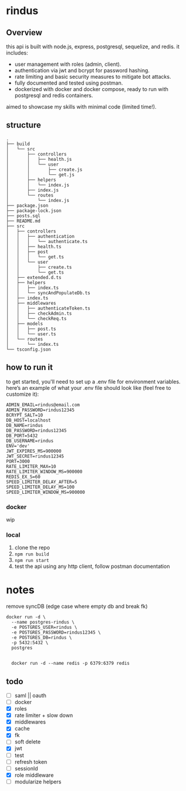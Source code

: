 # rindus

## Overview

this api is built with node.js, express, postgresql, sequelize, and redis. it includes:

- user management with roles (admin, client).
- authentication via jwt and bcrypt for password hashing.
- rate limiting and basic security measures to mitigate bot attacks.
- fully documented and tested using postman.
- dockerized with docker and docker compose, ready to run with postgresql and redis containers.

aimed to showcase my skills with minimal code (limited time!).

## structure

```
.
├── build
│   └── src
│       ├── controllers
│       │   ├── health.js
│       │   └── user
│       │       ├── create.js
│       │       └── get.js
│       ├── helpers
│       │   └── index.js
│       ├── index.js
│       └── routes
│           └── index.js
├── package.json
├── package-lock.json
├── posts.sql
├── README.md
├── src
│   ├── controllers
│   │   ├── authentication
│   │   │   └── authenticate.ts
│   │   ├── health.ts
│   │   ├── post
│   │   │   └── get.ts
│   │   └── user
│   │       ├── create.ts
│   │       └── get.ts
│   ├── extended.d.ts
│   ├── helpers
│   │   ├── index.ts
│   │   └── syncAndPopulateDb.ts
│   ├── index.ts
│   ├── middlewares
│   │   ├── authenticateToken.ts
│   │   ├── checkAdmin.ts
│   │   └── checkReq.ts
│   ├── models
│   │   ├── post.ts
│   │   └── user.ts
│   └── routes
│       └── index.ts
└── tsconfig.json
```

## how to run it

to get started, you'll need to set up a .env file for environment variables. here’s an example of what your .env file should look like (feel free to customize it):

```
ADMIN_EMAIL=rindus@email.com
ADMIN_PASSWORD=rindus12345
BCRYPT_SALT=10
DB_HOST=localhost
DB_NAME=rindus
DB_PASSWORD=rindus12345
DB_PORT=5432
DB_USERNAME=rindus
ENV='dev'
JWT_EXPIRES_MS=900000
JWT_SECRET=rindus12345
PORT=3000
RATE_LIMITER_MAX=10
RATE_LIMITER_WINDOW_MS=900000
REDIS_EX_S=60
SPEED_LIMITER_DELAY_AFTER=5
SPEED_LIMITER_DELAY_MS=100
SPEED_LIMITER_WINDOW_MS=900000
```

### docker

wip

### local

1. clone the repo
2. `npm run build`
3. `npm run start`
4. test the api using any http client, follow postman documentation

# notes

remove syncDB (edge case where empty db and break fk)

```
docker run -d \
  --name postgres-rindus \
  -e POSTGRES_USER=rindus \
  -e POSTGRES_PASSWORD=rindus12345 \
  -e POSTGRES_DB=rindus \
  -p 5432:5432 \
  postgres


  docker run -d --name redis -p 6379:6379 redis
```

## todo

- [ ] saml || oauth
- [ ] docker
- [x] roles
- [x] rate limiter + slow down
- [x] middlewares
- [x] cache
- [x] fk
- [ ] soft delete
- [x] jwt
- [ ] test
- [ ] refresh token
- [ ] sessionId
- [x] role middleware
- [ ] modularize helpers

